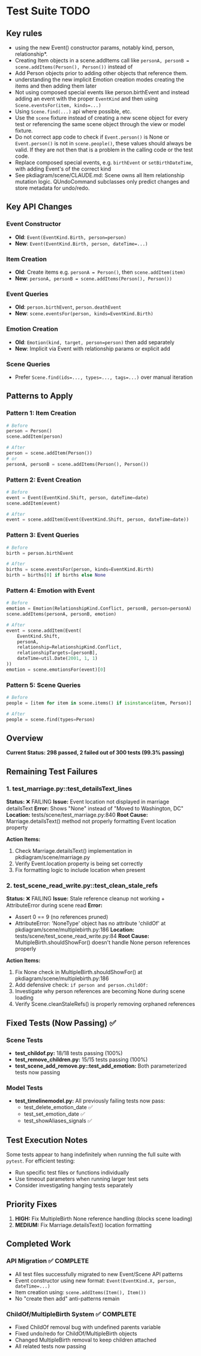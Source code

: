 # Test Suite TODO



## Key rules
- using the new Event() constructor params, notably kind, person, relationship*.
- Creating Item objects in a scene.addItems call like `personA, personB = scene.addItems(Person(), Person())` instead of
- Add Person objects prior to adding other objects that reference them.
- understanding the new implicit Emotion creation modes creating the items and
then adding them later
- Not using composed special events like person.birthEvent and instead adding
  an event with the proper `EventKind` and then using `Scene.eventsFor(item,
  kinds=...)`
- Using `Scene.find(...)` api where possible, etc.
- Use the `scene` fixture instead of creating a new scene object for every test
  or referencing the same scene object through the view or model fixture.
- Do not correct app code to check if `Event.person()` is None or
  `Event.person()` is not in `scene.people()`, these values should always be
  valid. If they are not then that is a problem in the calling code or the test code.
- Replace composed special events, e.g. `birthEvent` or `setBirthDateTime`, with
  adding Event's of the correct kind
- See pkdiagram/scene/CLAUDE.md: Scene owns all Item relationship mutation
  logic. QUndoCommand subclasses only predict changes and store metadata for
  undo/redo.



## Key API Changes

### Event Constructor
- **Old**: `Event(EventKind.Birth, person=person)`
- **New**: `Event(EventKind.Birth, person, dateTime=...)`

### Item Creation
- **Old**: Create items e.g. `personA = Person()`, then `scene.addItem(item)`
- **New**: `personA, personB = scene.addItems(Person(), Person())`

### Event Queries
- **Old**: `person.birthEvent`, `person.deathEvent`
- **New**: `scene.eventsFor(person, kinds=EventKind.Birth)`

### Emotion Creation
- **Old**: `Emotion(kind, target, person=person)` then add separately
- **New**: Implicit via Event with relationship params or explicit add

### Scene Queries
- Prefer `Scene.find(ids=..., types=..., tags=...)` over manual iteration



## Patterns to Apply

### Pattern 1: Item Creation
```python
# Before
person = Person()
scene.addItem(person)

# After
person = scene.addItem(Person())
# or
personA, personB = scene.addItems(Person(), Person())
```

### Pattern 2: Event Creation
```python
# Before
event = Event(EventKind.Shift, person, dateTime=date)
scene.addItem(event)

# After
event = scene.addItem(Event(EventKind.Shift, person, dateTime=date))
```

### Pattern 3: Event Queries
```python
# Before
birth = person.birthEvent

# After
births = scene.eventsFor(person, kinds=EventKind.Birth)
birth = births[0] if births else None
```

### Pattern 4: Emotion with Event
```python
# Before
emotion = Emotion(RelationshipKind.Conflict, personB, person=personA)
scene.addItems(personA, personB, emotion)

# After
event = scene.addItem(Event(
    EventKind.Shift,
    personA,
    relationship=RelationshipKind.Conflict,
    relationshipTargets=[personB],
    dateTime=util.Date(2001, 1, 1)
))
emotion = scene.emotionsFor(event)[0]
```

### Pattern 5: Scene Queries
```python
# Before
people = [item for item in scene.items() if isinstance(item, Person)]

# After
people = scene.find(types=Person)
```

## Overview
**Current Status: 298 passed, 2 failed out of 300 tests (99.3% passing)**

## Remaining Test Failures

### 1. test_marriage.py::test_detailsText_lines
**Status:** ❌ FAILING
**Issue:** Event location not displayed in marriage detailsText
**Error:** Shows "None" instead of "Moved to Washington, DC"
**Location:** tests/scene/test_marriage.py:840
**Root Cause:** Marriage.detailsText() method not properly formatting Event location property

**Action Items:**
1. Check Marriage.detailsText() implementation in pkdiagram/scene/marriage.py
2. Verify Event.location property is being set correctly
3. Fix formatting logic to include location when present

### 2. test_scene_read_write.py::test_clean_stale_refs
**Status:** ❌ FAILING
**Issue:** Stale reference cleanup not working + AttributeError during scene read
**Error:**
- Assert 0 == 9 (no references pruned)
- AttributeError: 'NoneType' object has no attribute 'childOf' at pkdiagram/scene/multiplebirth.py:186
**Location:** tests/scene/test_scene_read_write.py:84
**Root Cause:** MultipleBirth.shouldShowFor() doesn't handle None person references properly

**Action Items:**
1. Fix None check in MultipleBirth.shouldShowFor() at pkdiagram/scene/multiplebirth.py:186
2. Add defensive check: `if person and person.childOf:`
3. Investigate why person references are becoming None during scene loading
4. Verify Scene.cleanStaleRefs() is properly removing orphaned references

## Fixed Tests (Now Passing) ✅

### Scene Tests
- **test_childof.py:** 18/18 tests passing (100%)
- **test_remove_children.py:** 15/15 tests passing (100%)
- **test_scene_add_remove.py::test_add_emotion:** Both parameterized tests now passing

### Model Tests
- **test_timelinemodel.py:** All previously failing tests now pass:
  - test_delete_emotion_date ✅
  - test_set_emotion_date ✅
  - test_showAliases_signals ✅

## Test Execution Notes

Some tests appear to hang indefinitely when running the full suite with `pytest`. For efficient testing:
- Run specific test files or functions individually
- Use timeout parameters when running larger test sets
- Consider investigating hanging tests separately

## Priority Fixes

1. **HIGH:** Fix MultipleBirth None reference handling (blocks scene loading)
2. **MEDIUM:** Fix Marriage.detailsText() location formatting

## Completed Work

### API Migration ✅ COMPLETE
- All test files successfully migrated to new Event/Scene API patterns
- Event constructor using new format: `Event(EventKind.X, person, dateTime=...)`
- Item creation using: `scene.addItems(Item(), Item())`
- No "create then add" anti-patterns remain

### ChildOf/MultipleBirth System ✅ COMPLETE
- Fixed ChildOf removal bug with undefined parents variable
- Fixed undo/redo for ChildOf/MultipleBirth objects
- Changed MultipleBirth removal to keep children attached
- All related tests now passing